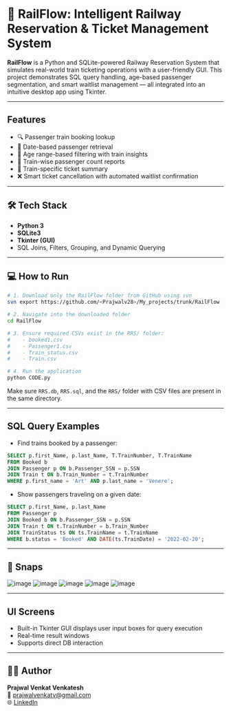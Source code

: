 
# 🚆 RailFlow: Intelligent Railway Reservation & Ticket Management System

**RailFlow** is a Python and SQLite-powered Railway Reservation System that simulates real-world train ticketing operations with a user-friendly GUI. This project demonstrates SQL query handling, age-based passenger segmentation, and smart waitlist management — all integrated into an intuitive desktop app using Tkinter.

---

## Features

- 🔍 Passenger train booking lookup
- 📅 Date-based passenger retrieval
- 🧓 Age range-based filtering with train insights
- 🚆 Train-wise passenger count reports
- 🧾 Train-specific ticket summary
- ❌ Smart ticket cancellation with automated waitlist confirmation

---

## 🛠️ Tech Stack

- **Python 3**
- **SQLite3**
- **Tkinter (GUI)**
- SQL Joins, Filters, Grouping, and Dynamic Querying

---

## 💻 How to Run

```bash
# 1. Download only the RailFlow folder from GitHub using svn
svn export https://github.com/<Prajwalv28>/My_projects/trunk/RailFlow

# 2. Navigate into the downloaded folder
cd RailFlow

# 3. Ensure required CSVs exist in the RRS/ folder:
#    - booked1.csv
#    - Passenger1.csv
#    - Train_status.csv
#    - Train.csv

# 4. Run the application
python CODE.py

```

Make sure `RRS.db`, `RRS.sql`, and the `RRS/` folder with CSV files are present in the same directory.

---

## SQL Query Examples

- Find trains booked by a passenger:
```sql
SELECT p.first_Name, p.last_Name, T.TrainNumber, T.TrainName
FROM Booked b
JOIN Passenger p ON b.Passenger_SSN = p.SSN
JOIN Train t ON b.Train_Number = t.TrainNumber
WHERE p.first_name = 'Art' AND p.last_name = 'Venere';
```

- Show passengers traveling on a given date:
```sql
SELECT p.first_Name, p.last_Name
FROM Passenger p
JOIN Booked b ON b.Passenger_SSN = p.SSN
JOIN Train t ON t.TrainNumber = b.Train_Number
JOIN TrainStatus ts ON ts.TrainName = t.TrainName
WHERE b.status = 'Booked' AND DATE(ts.TrainDate) = '2022-02-20';
```

---

## 📸 Snaps

![image](https://github.com/user-attachments/assets/eee06f56-89f7-47f5-bde5-8c77bdb08c11)
![image](https://github.com/user-attachments/assets/370ae856-17d0-4d8b-956d-516108ad8796)
![image](https://github.com/user-attachments/assets/1ea51c43-f973-4780-80e9-f17998b108bf)
![image](https://github.com/user-attachments/assets/d66580cd-f591-46db-b1ae-9e73c89e3947)
![image](https://github.com/user-attachments/assets/77364d6a-eab5-4455-9b41-8695f1635ca2)

---

## UI Screens

- Built-in Tkinter GUI displays user input boxes for query execution
- Real-time result windows
- Supports direct DB interaction

---

## 🧑‍💻 Author

**Prajwal Venkat Venkatesh**  
📧 prajwalvenkatv@gmail.com  
🌐 [LinkedIn](https://www.linkedin.com/in/prajwal-venkat-v-9654a5180)
